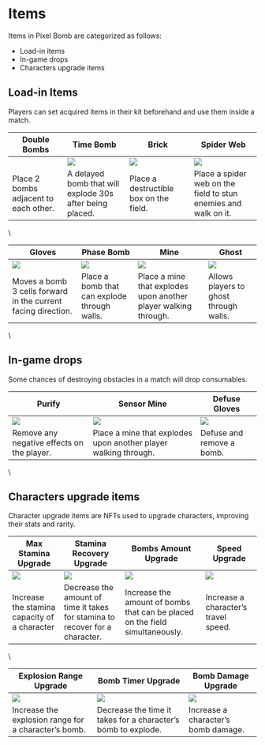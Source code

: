 # Items

Items in Pixel Bomb are categorized as follows:

* Load-in items
* In-game drops
* Characters upgrade items

## Load-in Items

Players can set acquired items in their kit beforehand and use them inside a match.

| Double Bombs                                                                                                                                                                                                                                                                                             | Time Bomb                                                                                                                                                                                                                                                                | Brick                                                                                                                                                                                                                                                                       | Spider Web                                                                                                                                                                                                                                                                 |
| -------------------------------------------------------------------------------------------------------------------------------------------------------------------------------------------------------------------------------------------------------------------------------------------------------- | ------------------------------------------------------------------------------------------------------------------------------------------------------------------------------------------------------------------------------------------------------------------------ | --------------------------------------------------------------------------------------------------------------------------------------------------------------------------------------------------------------------------------------------------------------------------- | -------------------------------------------------------------------------------------------------------------------------------------------------------------------------------------------------------------------------------------------------------------------------- |
| <img src="https://lh7-rt.googleusercontent.com/docsz/AD_4nXfEohPzIrrGCvF1uR9YNGP2o4zGGiOJITPaip1xF7Ps0t1Jlp4oB_xP1dx7W2MYcxTpPtOq35uy6b-LRd1l-8c-v38fYLefY-_4V_rRQVIqD-UiW7btg22DBYfN3JixceVEYEgIR8v3hrbfFd0yYX-EMuUjduqoOV59XVr_YFcpn3hPyvPNmg?key=lJxCsUSA1VmDEtVbaMPerg" alt="" data-size="original"> | ![](https://lh7-rt.googleusercontent.com/docsz/AD\_4nXc92utqg0p9ClyuJuFKaSXd7FteqtlPz7oIiFsyhzpfRonMZ8r1IHGYvpvgOKLaaQAU7rQMFp5pBJ\_2AYBYakZUnH-5ntadM74uzAg1ubNSkUoSFKQ3HFrHYha8U7BDz8VzLMxr6XDIFb8mPlRmq\_MCrTn5hKSF8mb3S6OqWgQ2vksgkwXf0g?key=lJxCsUSA1VmDEtVbaMPerg) | ![](https://lh7-rt.googleusercontent.com/docsz/AD\_4nXcrZLeCff9p-kvsBA7108-RcXXc8sqHIfJNxkU60H4DvrScUYUXZmY8u7oyT4V\_7oir\_xwArQ0Wb11XvI\_NJSR9yKjVWG5cpfIw5xeXLL2jl02YWAXpF4pnpRm\_ePA7Z0JjySIqde32bKM0C0SB\_jb2nnNCM0YZftZk95fLR3COvX28GAus1A?key=lJxCsUSA1VmDEtVbaMPerg) | ![](https://lh7-rt.googleusercontent.com/docsz/AD\_4nXdWGfhg6tHCrrHgmCp-sgIUoCpGQbEWxlC9Vm9VbJ162H5sFwandy\_BYoRT-qB-KwRVO-4ciY-ChWAqQXxJhM3BbKUeL2Y44y7JN9i\_GYKibnISQvlWaV28D87a3Ar4hjBNi9LJd0G3GwW41fqo\_vosqcbDoLoc6gyIdUP91x0ik6d8tOPvGmM?key=lJxCsUSA1VmDEtVbaMPerg) |
| Place 2 bombs adjacent to each other.                                                                                                                                                                                                                                                                    | A delayed bomb that will explode 30s after being placed.                                                                                                                                                                                                                 | Place a destructible box on the field.                                                                                                                                                                                                                                      | Place a spider web on the field to stun enemies and walk on it.                                                                                                                                                                                                            |

\


| Gloves                                                                                                                                                                                                                                                                     | Phase Bomb                                                                                                                                                                                                                                                               | Mine                                                                                                                                                                                                                                                                     | Ghost                                                                                                                                                                                                                                                                   |
| -------------------------------------------------------------------------------------------------------------------------------------------------------------------------------------------------------------------------------------------------------------------------- | ------------------------------------------------------------------------------------------------------------------------------------------------------------------------------------------------------------------------------------------------------------------------ | ------------------------------------------------------------------------------------------------------------------------------------------------------------------------------------------------------------------------------------------------------------------------ | ----------------------------------------------------------------------------------------------------------------------------------------------------------------------------------------------------------------------------------------------------------------------- |
| ![](https://lh7-rt.googleusercontent.com/docsz/AD\_4nXcCEN6LHHyO6ZYsXPFelctxi2BhcCS\_x9gNOxgA85ZHgIcQHgq3cjaCntDJpm6fjHr26ueCEdHYolIuLod\_S7Pqtrs0Pv5FqS\_FXb8zx88YIZjyFaXZDukDjG8RGRf0LjeD0isRVVmWmxLpUEPsjwDljehGs9pvqkbLJ3GmcSSjs9OGocl4XCM?key=lJxCsUSA1VmDEtVbaMPerg) | ![](https://lh7-rt.googleusercontent.com/docsz/AD\_4nXdvGLp5w9rIM-S\_DD1El-9tb2fPYhKevVfK9-cBrGKZtgrIRzIpGd5Scf3lFrG-nBNfxb6B0BhQJpNM8NeNQI2p-fgscM07njIieypq9FdZYjsrPi8N84iZSyWGdpuGUYSSU0eYfykkw8V2gpF\_qXVWyDbTVyBaZHeo71V4s9mJc7Hia-53kA?key=lJxCsUSA1VmDEtVbaMPerg) | ![](https://lh7-rt.googleusercontent.com/docsz/AD\_4nXfqiU248hUCfSOuORga-JIhsHfkGBGNHkayHqQ90SNip5hJHJEwxODkWM6Pj8QbCVrRu7qekyWpTiroyeEr3SrWH3v9ytzCX6MmjJB2fqBG6RhBJOX\_iFPZTBPG8e6KgN7a9tPJiDBZRfvK7NDRyhVQQlt-mtFV5FulWgNX8JV9Jsc9UKwDk9Q?key=lJxCsUSA1VmDEtVbaMPerg) | ![](https://lh7-rt.googleusercontent.com/docsz/AD\_4nXcWeG-6j7WT8rYW-HUXExwwlD7RpJagiChR5D7ehP5ktQ2Dta4Bbnelw3HJRtpY\_g18nKTmJwTz2IkhtR1DTP7thFCvgdjllAvqvSOj1DhcG8vVLpB8oKDGR22P5JsfQnlfY7KnrmxNbmeS8S7sr9J8VSbot6L5aLxCFRN8SHNYjeeuVsWizw?key=lJxCsUSA1VmDEtVbaMPerg) |
| Moves a bomb 3 cells forward in the current facing direction.                                                                                                                                                                                                              | Place a bomb that can explode through walls.                                                                                                                                                                                                                             | Place a mine that explodes upon another player walking through.                                                                                                                                                                                                          | Allows players to ghost through walls.                                                                                                                                                                                                                                  |

\


## In-game drops

Some chances of destroying obstacles in a match will drop consumables.

| Purify                                                                                                                                                                                                                                                                     | Sensor Mine                                                                                                                                                                                                                                                             | Defuse Gloves                                                                                                                                                                                                                                                            |
| -------------------------------------------------------------------------------------------------------------------------------------------------------------------------------------------------------------------------------------------------------------------------- | ----------------------------------------------------------------------------------------------------------------------------------------------------------------------------------------------------------------------------------------------------------------------- | ------------------------------------------------------------------------------------------------------------------------------------------------------------------------------------------------------------------------------------------------------------------------ |
| ![](https://lh7-rt.googleusercontent.com/docsz/AD\_4nXflREL5Ak76iw2ysOSsPBKnnNHQorUdifurFKV6CDLHgja6IyeiDnb2oHYXiSUkhWgH0CfWCS1yzyd8m-zkrFXAjATMHV6W6TRAEpgb2Fa\_QS6Qn0445\_ruCdWkaBpDmrgMI4RXbkHoucIRQZRV4pSv\_MCFT8CIS72ti6xIit0wQo1kMFljiqI?key=lJxCsUSA1VmDEtVbaMPerg) | ![](https://lh7-rt.googleusercontent.com/docsz/AD\_4nXfAXnP1HzoI0EKoEaeJAuVFomyYOQ2LW4NODu25nOUD-PCXmmeIXh9Hm11hcHnV9miGIhGvLvTzE-0SaaUfxE52PQIOL36Nm4hR8u7c2iCyT0CL0QhfgBrgpBvLREjN2fWOwNWm8FRsdX7Ky9RILvcr4SspMFqPYMlPkoEp8cNztwIz1rDP1Xo?key=lJxCsUSA1VmDEtVbaMPerg) | ![](https://lh7-rt.googleusercontent.com/docsz/AD\_4nXe8tInoe45chxxzlabow68TTi7ZpPrEHe2VWyMlAFk6cO48YnDc9e17swSLayNSQo45zNxZs8ZN9pa4gSqr5AytbomjZEmpk91HUiR0Pc8yt2uERsmayU-zpzABtS1woaF9yHRpQ4oMjWo0\_RGa283e6HOLG\_NosT03weP77mpgtrc8Mf7kUA?key=lJxCsUSA1VmDEtVbaMPerg) |
| Remove any negative effects on the player.                                                                                                                                                                                                                                 | Place a mine that explodes upon another player walking through.                                                                                                                                                                                                         | Defuse and remove a bomb.                                                                                                                                                                                                                                                |

\


## Characters upgrade items

Character upgrade items are NFTs used to upgrade characters, improving their stats and rarity.

| Max Stamina Upgrade                                                                                                                                                                                                                                                      | Stamina Recovery Upgrade                                                                                                                                                                                                                                                   | Bombs Amount Upgrade                                                                                                                                                                                                                                                      | Speed Upgrade                                                                                                                                                                                                                                                            |
| ------------------------------------------------------------------------------------------------------------------------------------------------------------------------------------------------------------------------------------------------------------------------ | -------------------------------------------------------------------------------------------------------------------------------------------------------------------------------------------------------------------------------------------------------------------------- | ------------------------------------------------------------------------------------------------------------------------------------------------------------------------------------------------------------------------------------------------------------------------- | ------------------------------------------------------------------------------------------------------------------------------------------------------------------------------------------------------------------------------------------------------------------------ |
| ![](https://lh7-rt.googleusercontent.com/docsz/AD\_4nXc3HwHzAmO1WsD91il3QZkZdUGiOg8g6VIVJ8ybuoXMD3dvotMkd8xLL9DsMce4MSuS4nlCrY3y40q-7djdEjMNmXkqOYxXtWYsULxgEcEbRQ5NB\_pP7laeXyQ4fJv2YWcDuNTHfgstcPRMVGfbbY0KgkZ0uKlpcBgW68\_17Pqz5dTgbachgg?key=lJxCsUSA1VmDEtVbaMPerg) | ![](https://lh7-rt.googleusercontent.com/docsz/AD\_4nXfHGeZgcQSem5dpBcc0GcTuSf1ep\_H8OlQMZWfvlGEXtXC89IpmoH6\_\_cv-xaJTD58FDGCWIcgvSHcvfYsLrLsIPRXou8xb1zxrV69FjpdFmfmAmE06fMZTHXP5RJX8sl8GAYuXPzXn6bICveHsTRGmLSVn86zIZNWIKczCo5Kw9G-zlXhYpHA?key=lJxCsUSA1VmDEtVbaMPerg) | ![](https://lh7-rt.googleusercontent.com/docsz/AD\_4nXfTMGi5NLmEDq2dim90Lj\_Vg3k96RF6gM0JJi1tJRDSkQ-i6OmEgbhOFzzDBpNld4kXGMMekwiXmP91EBM4UV3wnumSlupAVJ1TmH6N0arft1\_opV1THE63ANV2Kuqtx-h0DO0Z3BPuukEiYxXLn10mGvxiZvfiuJo70guue9IzEwXoBfkpq0U?key=lJxCsUSA1VmDEtVbaMPerg) | ![](https://lh7-rt.googleusercontent.com/docsz/AD\_4nXdOaMY8luyhBVhm-d08URti5rrhAT2iIG630dmbTD3O2CCy4SyNuApnxLQBXno1qZ-278EkeZHisxLVUNdZme3rjrtLW-3JSe8pflwqQPICvkB8GjRz0hMVlePbYLW-MAVm5AdV\_YPsSia7HFIt\_sjkFbtYuclMYykhCLQ4KbaRuTcVH4FlOA?key=lJxCsUSA1VmDEtVbaMPerg) |
| Increase the stamina capacity of a character                                                                                                                                                                                                                             | Decrease the amount of time it takes for stamina to recover for a character.                                                                                                                                                                                               | Increase the amount of bombs that can be placed on the field simultaneously.                                                                                                                                                                                              | Increase a character’s travel speed.                                                                                                                                                                                                                                     |

\


| Explosion Range Upgrade                                                                                                                                                                                                                                                 | Bomb Timer Upgrade                                                                                                                                                                                                                                                       | Bomb Damage Upgrade                                                                                                                                                                                                                                                         |
| ----------------------------------------------------------------------------------------------------------------------------------------------------------------------------------------------------------------------------------------------------------------------- | ------------------------------------------------------------------------------------------------------------------------------------------------------------------------------------------------------------------------------------------------------------------------ | --------------------------------------------------------------------------------------------------------------------------------------------------------------------------------------------------------------------------------------------------------------------------- |
| ![](https://lh7-rt.googleusercontent.com/docsz/AD\_4nXdlEKHTLLQw5Wkmaeyw0JHlSSCTQfKuZa1aRMvzBtetGVUDZmHLrBc9B06OMbqDJZWgN0bVlzxpDYNSCLYFEH3antFP--IbnKUcP-GI5xLsAybMkUdJCfjY-4C8v3JUyQ2HMQZQwn2vmv262tc0kXRLstgImqLMc3s9L909rAgTZoerhVnB0pg?key=lJxCsUSA1VmDEtVbaMPerg) | ![](https://lh7-rt.googleusercontent.com/docsz/AD\_4nXfJx10fCdiCOjxdhVCe-jEfZbe4dW2VNEYWa92CjvBjHzEDumQWokStuH4UZXjwsWKts5rMBdTi2KXJ9HblC2YWq1PnkxX0SKZQvOrR3vXexWn2oqxNX2hu4TZ6XTCbRkzgX\_e61UL2A2h4VzrK-nmD70aiEGzWNQSlF-MEZ3iFlq5OiO8XpJ8?key=lJxCsUSA1VmDEtVbaMPerg) | ![](https://lh7-rt.googleusercontent.com/docsz/AD\_4nXcLznap0cM4LeKrRRaIbaZsrGNHTPzcr\_Fx0h41GTyQdkoZQIgggOFwXLy5sG-CDj0BW1P5gYRJNXaQcei\_hSMJAgnEp5iVGAhDKFAGBVGHhLx7DA-YkGGHKCW6lSuOcIle-I6Nf5\_G2cL7Rv\_VZM8yDyLp51yts09HSYjdIOzVI-1yGdUBc8Q?key=lJxCsUSA1VmDEtVbaMPerg) |
| Increase the explosion range for a character’s bomb.                                                                                                                                                                                                                    | Decrease the time it takes for a character’s bomb to explode.                                                                                                                                                                                                            | Increase a character’s bomb damage.                                                                                                                                                                                                                                         |
